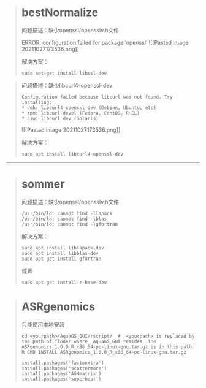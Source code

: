 > # bestNormalize 
>问题描述：缺少openssl/opensslv.h文件
>
>ERROR: configuration failed for package ‘openssl’
>![[Pasted image 20211027173536.png]]
>
>  解决方案：
>```shell
>sudo apt-get install libssl-dev
>```

>问题描述：缺少libcurl4-openssl-dev
>
>```
>Configuration failed because libcurl was not found. Try installing:
> * deb: libcurl4-openssl-dev (Debian, Ubuntu, etc)
> * rpm: libcurl-devel (Fedora, CentOS, RHEL)
> * csw: libcurl_dev (Solaris)
>```
>![[Pasted image 20211027173536.png]]
> 
> 解决方案：
>```shell
>sudo apt install libcurl4-openssl-dev 
---
># sommer
>问题描述：缺少openssl/opensslv.h文件
>```shell
>/usr/bin/ld: cannot find -llapack
>/usr/bin/ld: cannot find -lblas
>/usr/bin/ld: cannot find -lgfortran
>```
> 解决方案：
>```shell
>sudo apt install liblapack-dev
>sudo apt install libblas-dev
>sudo apt-get install gfortran
>```
>或者
>```shell
>sudo apt-get install r-base-dev
>```

># ASRgenomics
>只能使用本地安装
>
>```
>cd <yourpath>/AquaGS_GUI/rscript/  #  <yourpach> is replaced by the path of floder where  AquaGS_GUI resides .The ASRgenomics_1.0.0_R_x86_64-pc-linux-gnu.tar.gz is in this path.
>R CMD INSTALL ASRgenomics_1.0.0_R_x86_64-pc-linux-gnu.tar.gz
>```
>```
>install.packages('factoextra')
>install.packages('scattermore')
>install.packages('AGHmatrix')
>install.packages('superheat')
>```


